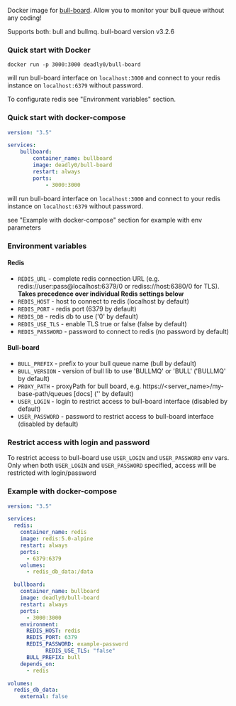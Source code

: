Docker image for [bull-board]. Allow you to monitor your bull queue without any coding!

Supports both: bull and bullmq. bull-board version v3.2.6

### Quick start with Docker

```
docker run -p 3000:3000 deadly0/bull-board
```

will run bull-board interface on `localhost:3000` and connect to your redis instance on `localhost:6379` without password.

To configurate redis see "Environment variables" section.

### Quick start with docker-compose

```yaml
version: "3.5"

services:
    bullboard:
        container_name: bullboard
        image: deadly0/bull-board
        restart: always
        ports:
            - 3000:3000
```

will run bull-board interface on `localhost:3000` and connect to your redis instance on `localhost:6379` without password.

see "Example with docker-compose" section for example with env parameters

### Environment variables

#### Redis

-   `REDIS_URL` - complete redis connection URL (e.g. redis://user:pass@localhost:6379/0 or rediss://host:6380/0 for TLS). **Takes precedence over individual Redis settings below**
-   `REDIS_HOST` - host to connect to redis (localhost by default)
-   `REDIS_PORT` - redis port (6379 by default)
-   `REDIS_DB` - redis db to use ('0' by default)
-   `REDIS_USE_TLS` - enable TLS true or false (false by default)
-   `REDIS_PASSWORD` - password to connect to redis (no password by default)

#### Bull-board

-   `BULL_PREFIX` - prefix to your bull queue name (bull by default)
-   `BULL_VERSION` - version of bull lib to use 'BULLMQ' or 'BULL' ('BULLMQ' by default)
-   `PROXY_PATH` - proxyPath for bull board, e.g. https://<server_name>/my-base-path/queues [docs] ('' by default)
-   `USER_LOGIN` - login to restrict access to bull-board interface (disabled by default)
-   `USER_PASSWORD` - password to restrict access to bull-board interface (disabled by default)

### Restrict access with login and password

To restrict access to bull-board use `USER_LOGIN` and `USER_PASSWORD` env vars.
Only when both `USER_LOGIN` and `USER_PASSWORD` specified, access will be restricted with login/password

### Example with docker-compose

```yaml
version: "3.5"

services:
  redis:
    container_name: redis
    image: redis:5.0-alpine
    restart: always
    ports:
      - 6379:6379
    volumes:
      - redis_db_data:/data

  bullboard:
    container_name: bullboard
    image: deadly0/bull-board
    restart: always
    ports:
      - 3000:3000
    environment:
      REDIS_HOST: redis
      REDIS_PORT: 6379
      REDIS_PASSWORD: example-password
            REDIS_USE_TLS: "false"
      BULL_PREFIX: bull
    depends_on:
      - redis

volumes:
  redis_db_data:
    external: false
```

[bull-board]: https://github.com/vcapretz/bull-board
[bull-board]: https://github.com/felixmosh/bull-board#hosting-router-on-a-sub-path


